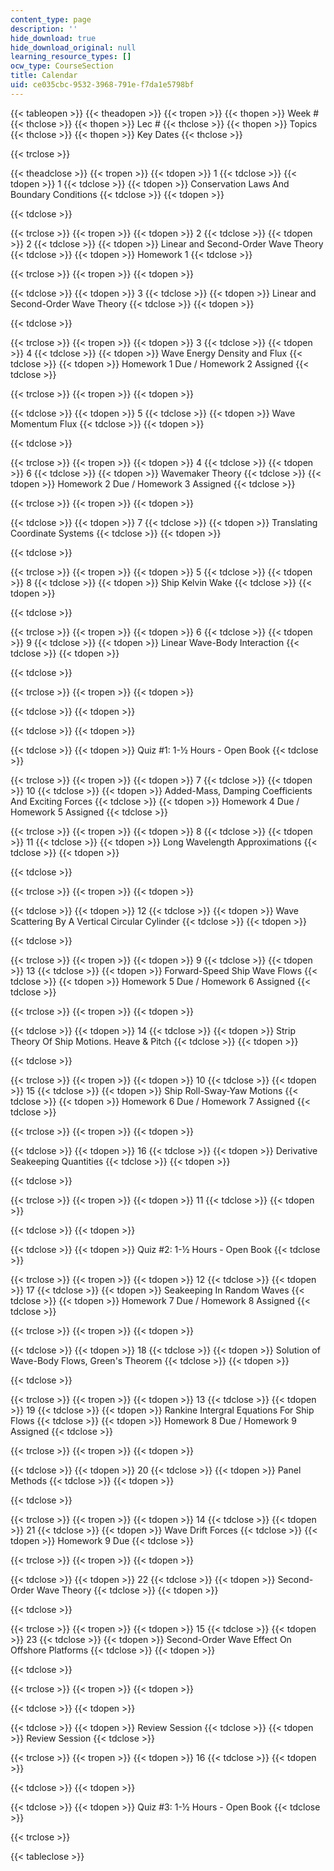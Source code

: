 ```yaml
---
content_type: page
description: ''
hide_download: true
hide_download_original: null
learning_resource_types: []
ocw_type: CourseSection
title: Calendar
uid: ce035cbc-9532-3968-791e-f7da1e5798bf
---
```


{{< tableopen >}}
{{< theadopen >}}
{{< tropen >}}
{{< thopen >}}
Week #
{{< thclose >}}
{{< thopen >}}
Lec #
{{< thclose >}}
{{< thopen >}}
Topics
{{< thclose >}}
{{< thopen >}}
Key Dates
{{< thclose >}}

{{< trclose >}}

{{< theadclose >}}
{{< tropen >}}
{{< tdopen >}}
1
{{< tdclose >}}
{{< tdopen >}}
1
{{< tdclose >}}
{{< tdopen >}}
Conservation Laws And Boundary Conditions
{{< tdclose >}}
{{< tdopen >}}

{{< tdclose >}}

{{< trclose >}}
{{< tropen >}}
{{< tdopen >}}
2
{{< tdclose >}}
{{< tdopen >}}
2
{{< tdclose >}}
{{< tdopen >}}
Linear and Second-Order Wave Theory
{{< tdclose >}}
{{< tdopen >}}
Homework 1
{{< tdclose >}}

{{< trclose >}}
{{< tropen >}}
{{< tdopen >}}

{{< tdclose >}}
{{< tdopen >}}
3
{{< tdclose >}}
{{< tdopen >}}
Linear and Second-Order Wave Theory
{{< tdclose >}}
{{< tdopen >}}

{{< tdclose >}}

{{< trclose >}}
{{< tropen >}}
{{< tdopen >}}
3
{{< tdclose >}}
{{< tdopen >}}
4
{{< tdclose >}}
{{< tdopen >}}
Wave Energy Density and Flux
{{< tdclose >}}
{{< tdopen >}}
Homework 1 Due / Homework 2 Assigned
{{< tdclose >}}

{{< trclose >}}
{{< tropen >}}
{{< tdopen >}}

{{< tdclose >}}
{{< tdopen >}}
5
{{< tdclose >}}
{{< tdopen >}}
Wave Momentum Flux
{{< tdclose >}}
{{< tdopen >}}

{{< tdclose >}}

{{< trclose >}}
{{< tropen >}}
{{< tdopen >}}
4
{{< tdclose >}}
{{< tdopen >}}
6
{{< tdclose >}}
{{< tdopen >}}
Wavemaker Theory
{{< tdclose >}}
{{< tdopen >}}
Homework 2 Due / Homework 3 Assigned
{{< tdclose >}}

{{< trclose >}}
{{< tropen >}}
{{< tdopen >}}

{{< tdclose >}}
{{< tdopen >}}
7
{{< tdclose >}}
{{< tdopen >}}
Translating Coordinate Systems
{{< tdclose >}}
{{< tdopen >}}

{{< tdclose >}}

{{< trclose >}}
{{< tropen >}}
{{< tdopen >}}
5
{{< tdclose >}}
{{< tdopen >}}
8
{{< tdclose >}}
{{< tdopen >}}
Ship Kelvin Wake
{{< tdclose >}}
{{< tdopen >}}

{{< tdclose >}}

{{< trclose >}}
{{< tropen >}}
{{< tdopen >}}
6
{{< tdclose >}}
{{< tdopen >}}
9
{{< tdclose >}}
{{< tdopen >}}
Linear Wave-Body Interaction
{{< tdclose >}}
{{< tdopen >}}

{{< tdclose >}}

{{< trclose >}}
{{< tropen >}}
{{< tdopen >}}

{{< tdclose >}}
{{< tdopen >}}

{{< tdclose >}}
{{< tdopen >}}

{{< tdclose >}}
{{< tdopen >}}
Quiz #1: 1-½ Hours - Open Book
{{< tdclose >}}

{{< trclose >}}
{{< tropen >}}
{{< tdopen >}}
7
{{< tdclose >}}
{{< tdopen >}}
10
{{< tdclose >}}
{{< tdopen >}}
Added-Mass, Damping Coefficients And Exciting Forces
{{< tdclose >}}
{{< tdopen >}}
Homework 4 Due / Homework 5 Assigned
{{< tdclose >}}

{{< trclose >}}
{{< tropen >}}
{{< tdopen >}}
8
{{< tdclose >}}
{{< tdopen >}}
11
{{< tdclose >}}
{{< tdopen >}}
Long Wavelength Approximations
{{< tdclose >}}
{{< tdopen >}}

{{< tdclose >}}

{{< trclose >}}
{{< tropen >}}
{{< tdopen >}}

{{< tdclose >}}
{{< tdopen >}}
12
{{< tdclose >}}
{{< tdopen >}}
Wave Scattering By A Vertical Circular Cylinder
{{< tdclose >}}
{{< tdopen >}}

{{< tdclose >}}

{{< trclose >}}
{{< tropen >}}
{{< tdopen >}}
9
{{< tdclose >}}
{{< tdopen >}}
13
{{< tdclose >}}
{{< tdopen >}}
Forward-Speed Ship Wave Flows
{{< tdclose >}}
{{< tdopen >}}
Homework 5 Due / Homework 6 Assigned
{{< tdclose >}}

{{< trclose >}}
{{< tropen >}}
{{< tdopen >}}

{{< tdclose >}}
{{< tdopen >}}
14
{{< tdclose >}}
{{< tdopen >}}
Strip Theory Of Ship Motions. Heave & Pitch
{{< tdclose >}}
{{< tdopen >}}

{{< tdclose >}}

{{< trclose >}}
{{< tropen >}}
{{< tdopen >}}
10
{{< tdclose >}}
{{< tdopen >}}
15
{{< tdclose >}}
{{< tdopen >}}
Ship Roll-Sway-Yaw Motions
{{< tdclose >}}
{{< tdopen >}}
Homework 6 Due / Homework 7 Assigned
{{< tdclose >}}

{{< trclose >}}
{{< tropen >}}
{{< tdopen >}}

{{< tdclose >}}
{{< tdopen >}}
16
{{< tdclose >}}
{{< tdopen >}}
Derivative Seakeeping Quantities
{{< tdclose >}}
{{< tdopen >}}

{{< tdclose >}}

{{< trclose >}}
{{< tropen >}}
{{< tdopen >}}
11
{{< tdclose >}}
{{< tdopen >}}

{{< tdclose >}}
{{< tdopen >}}

{{< tdclose >}}
{{< tdopen >}}
Quiz #2: 1-½ Hours - Open Book
{{< tdclose >}}

{{< trclose >}}
{{< tropen >}}
{{< tdopen >}}
12
{{< tdclose >}}
{{< tdopen >}}
17
{{< tdclose >}}
{{< tdopen >}}
Seakeeping In Random Waves
{{< tdclose >}}
{{< tdopen >}}
Homework 7 Due / Homework 8 Assigned
{{< tdclose >}}

{{< trclose >}}
{{< tropen >}}
{{< tdopen >}}

{{< tdclose >}}
{{< tdopen >}}
18
{{< tdclose >}}
{{< tdopen >}}
Solution of Wave-Body Flows, Green's Theorem
{{< tdclose >}}
{{< tdopen >}}

{{< tdclose >}}

{{< trclose >}}
{{< tropen >}}
{{< tdopen >}}
13
{{< tdclose >}}
{{< tdopen >}}
19
{{< tdclose >}}
{{< tdopen >}}
Rankine Intergral Equations For Ship Flows
{{< tdclose >}}
{{< tdopen >}}
Homework 8 Due / Homework 9 Assigned
{{< tdclose >}}

{{< trclose >}}
{{< tropen >}}
{{< tdopen >}}

{{< tdclose >}}
{{< tdopen >}}
20
{{< tdclose >}}
{{< tdopen >}}
Panel Methods
{{< tdclose >}}
{{< tdopen >}}

{{< tdclose >}}

{{< trclose >}}
{{< tropen >}}
{{< tdopen >}}
14
{{< tdclose >}}
{{< tdopen >}}
21
{{< tdclose >}}
{{< tdopen >}}
Wave Drift Forces
{{< tdclose >}}
{{< tdopen >}}
Homework 9 Due
{{< tdclose >}}

{{< trclose >}}
{{< tropen >}}
{{< tdopen >}}

{{< tdclose >}}
{{< tdopen >}}
22
{{< tdclose >}}
{{< tdopen >}}
Second-Order Wave Theory
{{< tdclose >}}
{{< tdopen >}}

{{< tdclose >}}

{{< trclose >}}
{{< tropen >}}
{{< tdopen >}}
15
{{< tdclose >}}
{{< tdopen >}}
23
{{< tdclose >}}
{{< tdopen >}}
Second-Order Wave Effect On Offshore Platforms
{{< tdclose >}}
{{< tdopen >}}

{{< tdclose >}}

{{< trclose >}}
{{< tropen >}}
{{< tdopen >}}

{{< tdclose >}}
{{< tdopen >}}

{{< tdclose >}}
{{< tdopen >}}
Review Session
{{< tdclose >}}
{{< tdopen >}}
Review Session
{{< tdclose >}}

{{< trclose >}}
{{< tropen >}}
{{< tdopen >}}
16
{{< tdclose >}}
{{< tdopen >}}

{{< tdclose >}}
{{< tdopen >}}

{{< tdclose >}}
{{< tdopen >}}
Quiz #3: 1-½ Hours - Open Book
{{< tdclose >}}

{{< trclose >}}

{{< tableclose >}}